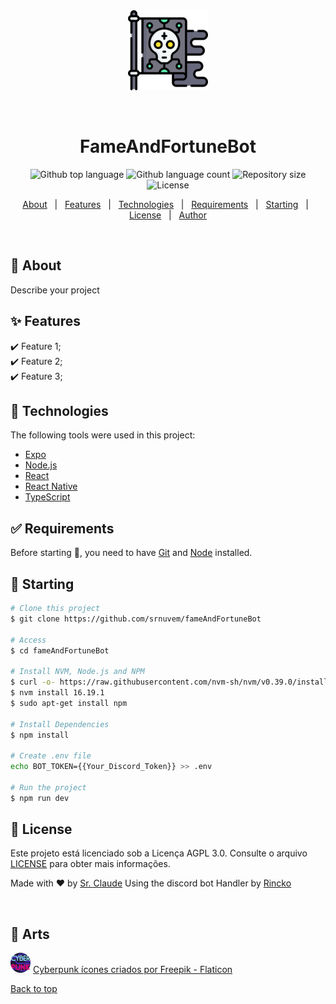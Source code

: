 <div align="center" id="top"> 
  <img src="./assets/bandeira(128x128).png" alt="FameAndFortuneBot" />

&#xa0;

  <!-- <a href="https://discordbotv14.netlify.app">Demo</a> -->
</div>

<h1 align="center">FameAndFortuneBot</h1>

<p align="center">
  <img alt="Github top language" src="https://img.shields.io/github/languages/top/srnuvem/fameAndFortuneBot?color=56BEB8">

  <img alt="Github language count" src="https://img.shields.io/github/languages/count/srnuvem/fameAndFortuneBot?color=56BEB8">

  <img alt="Repository size" src="https://img.shields.io/github/repo-size/srnuvem/fameAndFortuneBot?color=56BEB8">

  <img alt="License" src="https://img.shields.io/github/license/srnuvem/fameAndFortuneBot?color=56BEB8">

  <!-- <img alt="Github issues" src="https://img.shields.io/github/issues/srnuvem/fameAndFortuneBot?color=56BEB8" /> -->

  <!-- <img alt="Github forks" src="https://img.shields.io/github/forks/srnuvem/fameAndFortuneBot?color=56BEB8" /> -->

  <!-- <img alt="Github stars" src="https://img.shields.io/github/stars/srnuvem/fameAndFortuneBot?color=56BEB8" /> -->
</p>

<!-- Status -->

<!-- <h4 align="center">
	🚧  Discordbotv14 🚀 Under construction...  🚧
</h4>

<hr> -->

<p align="center">
  <a href="#dart-about">About</a> &#xa0; | &#xa0; 
  <a href="#sparkles-features">Features</a> &#xa0; | &#xa0;
  <a href="#rocket-technologies">Technologies</a> &#xa0; | &#xa0;
  <a href="#white_check_mark-requirements">Requirements</a> &#xa0; | &#xa0;
  <a href="#checkered_flag-starting">Starting</a> &#xa0; | &#xa0;
  <a href="#memo-license">License</a> &#xa0; | &#xa0;
  <a href="https://github.com/srnuvem" target="_blank">Author</a>
</p>

<br>

## :dart: About

Describe your project

## :sparkles: Features

:heavy_check_mark: Feature 1;\
:heavy_check_mark: Feature 2;\
:heavy_check_mark: Feature 3;

## :rocket: Technologies

The following tools were used in this project:

-   [Expo](https://expo.io/)
-   [Node.js](https://nodejs.org/en/)
-   [React](https://pt-br.reactjs.org/)
-   [React Native](https://reactnative.dev/)
-   [TypeScript](https://www.typescriptlang.org/)

## :white_check_mark: Requirements

Before starting :checkered_flag:, you need to have [Git](https://git-scm.com) and [Node](https://nodejs.org/en/) installed.

## :checkered_flag: Starting

```bash
# Clone this project
$ git clone https://github.com/srnuvem/fameAndFortuneBot

# Access
$ cd fameAndFortuneBot

# Install NVM, Node.js and NPM
$ curl -o- https://raw.githubusercontent.com/nvm-sh/nvm/v0.39.0/install.sh | bash && source ~/.bashrc
$ nvm install 16.19.1
$ sudo apt-get install npm

# Install Dependencies
$ npm install

# Create .env file
echo BOT_TOKEN={{Your_Discord_Token}} >> .env

# Run the project
$ npm run dev

```

## :memo: License

Este projeto está licenciado sob a Licença AGPL 3.0. Consulte o arquivo [LICENSE](./LICENSE) para obter mais informações.

Made with :heart: by <a href="https://github.com/srnuvem" target="_blank">Sr. Claude</a>
Using the discord bot Handler by <a href="https://github.com/rinckonobre" target="_blank">Rincko</a>

&#xa0;

## 🎨 Arts

<img src="./assets/cyberpunk.png" alt="FameAndFortuneBot" />
<a href="https://www.flaticon.com/br/icones-gratis/cyberpunk" title="cyberpunk ícones">Cyberpunk ícones criados por Freepik - Flaticon</a> 

<a href="#top">Back to top</a>
